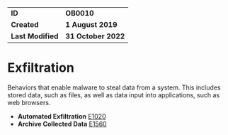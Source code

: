 <table>
<tr>
<td><b>ID</b></td>
<td><b>OB0010</b></td>
</tr>
<td><b>Created</b></td>
<td><b>1 August 2019</b></td>
</tr>
<tr>
<td><b>Last Modified</b></td>
<td><b>31 October 2022</b></td>
</tr>
</table>


# Exfiltration #
Behaviors that enable malware to steal data from a system. This includes stored data, such as files, as well as data input into applications, such as web browsers.

* **Automated Exfiltration** [E1020](../exfiltration/automated-exfiltration.md)
* **Archive Collected Data** [E1560](../exfiltration/archive-collected-data.md)
